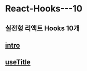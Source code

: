 # React-Hooks---10
실전형 리액트 Hooks 10개
---
## [intro](https://github.com/Jae-hong-lee/React-Hooks---10/tree/main/IntroUseEffect)
## [useTitle](https://github.com/Jae-hong-lee/React-Hooks---10/tree/main/useTitle)
